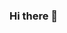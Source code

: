 ### Hi there 👋

<!--
**arslanugur/arslanugur** is a ✨ _special_ ✨ repository because its `README.md` (this file) appears on your GitHub profile.

[![Header](https://raw.githubusercontent.com/arslanugur/arslanugur/blob/arslan/README.jpeg "Header")](http://linkedin.com/in/-ugurarslan-)

Here are some ideas to get you started:

- 🔭 I’m currently working on ...
- 🌱 I’m currently learning ...
- 👯 I’m looking to collaborate on ...
- 🤔 I’m looking for help with ...
- 💬 Ask me about ...
- 📫 How to reach me: ...
- 😄 Pronouns: ...
- ⚡ Fun fact: ...
-->
